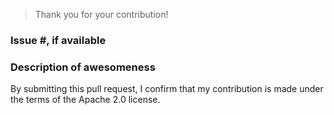 > Thank you for your contribution!

### Issue #, if available

### Description of awesomeness

By submitting this pull request, I confirm that my contribution is made under
the terms of the Apache 2.0 license.
